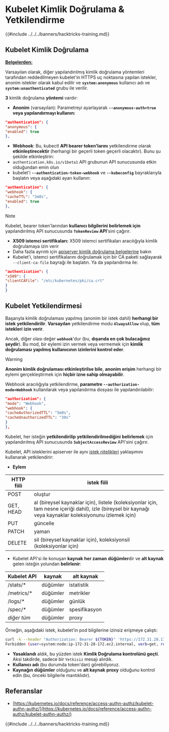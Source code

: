 # Kubelet Kimlik Doğrulama & Yetkilendirme

{{#include ../../../banners/hacktricks-training.md}}

## Kubelet Kimlik Doğrulama <a href="#kubelet-authentication" id="kubelet-authentication"></a>

[**Belgelerden:**](https://kubernetes.io/docs/reference/access-authn-authz/kubelet-authn-authz/)

Varsayılan olarak, diğer yapılandırılmış kimlik doğrulama yöntemleri tarafından reddedilmeyen kubelet'in HTTPS uç noktasına yapılan istekler, anonim istekler olarak kabul edilir ve **`system:anonymous`** kullanıcı adı ve **`system:unauthenticated`** grubu ile verilir.

**3** kimlik doğrulama **yöntemi** vardır:

- **Anonim** (varsayılan): Parametreyi ayarlayarak **`--anonymous-auth=true` veya yapılandırmayı kullanın:**
```json
"authentication": {
"anonymous": {
"enabled": true
},
```
- **Webhook**: Bu, kubectl **API bearer token'larını** yetkilendirme olarak **etkinleştirecektir** (herhangi bir geçerli token geçerli olacaktır). Bunu şu şekilde etkinleştirin:
- `authentication.k8s.io/v1beta1` API grubunun API sunucusunda etkin olduğundan emin olun
- kubelet'i **`--authentication-token-webhook`** ve **`--kubeconfig`** bayraklarıyla başlatın veya aşağıdaki ayarı kullanın:
```json
"authentication": {
"webhook": {
"cacheTTL": "2m0s",
"enabled": true
},
```
> [!NOTE]
> Kubelet, bearer token'larından **kullanıcı bilgilerini belirlemek için** yapılandırılmış API sunucusunda **`TokenReview` API**'sini çağırır.

- **X509 istemci sertifikaları:** X509 istemci sertifikaları aracılığıyla kimlik doğrulamaya izin verir
- Daha fazla ayrıntı için [apiserver kimlik doğrulama belgelerine](https://kubernetes.io/docs/reference/access-authn-authz/authentication/#x509-client-certs) bakın
- Kubelet'i, istemci sertifikalarını doğrulamak için bir CA paketi sağlayarak `--client-ca-file` bayrağı ile başlatın. Ya da yapılandırma ile:
```json
"authentication": {
"x509": {
"clientCAFile": "/etc/kubernetes/pki/ca.crt"
}
}
```
## Kubelet Yetkilendirmesi <a href="#kubelet-authentication" id="kubelet-authentication"></a>

Başarıyla kimlik doğrulaması yapılmış (anonim bir istek dahil) **herhangi bir istek** **yetkilendirilir**. **Varsayılan** yetkilendirme modu **`AlwaysAllow`** olup, **tüm istekleri** **izin verir**.

Ancak, diğer olası değer **`webhook`**'dur (bu, **dışarıda en çok bulacağınız şeydir**). Bu mod, bir eylemi izin vermek veya vermemek için **kimlik doğrulaması yapılmış kullanıcının izinlerini kontrol eder**.

> [!WARNING]
> **Anonim kimlik doğrulaması etkinleştirilse bile**, **anonim erişim** herhangi bir eylemi gerçekleştirmek için **hiçbir izne sahip olmayabilir**.

Webhook aracılığıyla yetkilendirme, **parametre `--authorization-mode=Webhook`** kullanılarak veya yapılandırma dosyası ile yapılandırılabilir:
```json
"authorization": {
"mode": "Webhook",
"webhook": {
"cacheAuthorizedTTL": "5m0s",
"cacheUnauthorizedTTL": "30s"
}
},
```
Kubelet, her isteğin **yetkilendirilip yetkilendirilmediğini** **belirlemek** için yapılandırılmış API sunucusunda **`SubjectAccessReview`** API'sini çağırır.

Kubelet, API isteklerini apiserver ile aynı [istek nitelikleri](https://kubernetes.io/docs/reference/access-authn-authz/authorization/#review-your-request-attributes) yaklaşımını kullanarak yetkilendirir:

- **Eylem**

| HTTP fiili | istek fiili                                                                                                                                                  |
| ---------- | ----------------------------------------------------------------------------------------------------------------------------------------------------------- |
| POST       | oluştur                                                                                                                                                |
| GET, HEAD  | al (bireysel kaynaklar için), listele (koleksiyonlar için, tam nesne içeriği dahil), izle (bireysel bir kaynağı veya kaynaklar koleksiyonunu izlemek için) |
| PUT        | güncelle                                                                                                                                                |
| PATCH      | yaman                                                                                                                                                   |
| DELETE     | sil (bireysel kaynaklar için), koleksiyonsil (koleksiyonlar için)                                                                                         |

- Kubelet API'si ile konuşan **kaynak** **her zaman** **düğümler**dir ve **alt kaynak** gelen isteğin yolundan **belirlenir**:

| Kubelet API  | kaynak | alt kaynak |
| ------------ | ------ | ---------- |
| /stats/\*    | düğümler | istatistik  |
| /metrics/\*  | düğümler | metrikler   |
| /logs/\*     | düğümler | günlük      |
| /spec/\*     | düğümler | spesifikasyon |
| _diğer tüm_  | düğümler | proxy       |

Örneğin, aşağıdaki istek, kubelet'in pod bilgilerine izinsiz erişmeye çalıştı:
```bash
curl -k --header "Authorization: Bearer ${TOKEN}" 'https://172.31.28.172:10250/pods'
Forbidden (user=system:node:ip-172-31-28-172.ec2.internal, verb=get, resource=nodes, subresource=proxy)
```
- **Yasaklandı** aldık, bu yüzden istek **Kimlik Doğrulama kontrolünü geçti**. Aksi takdirde, sadece bir `Yetkisiz` mesajı alırdık.
- **Kullanıcı adı** (bu durumda token'dan) görebiliyoruz.
- **Kaynağın** **düğümler** olduğunu ve **alt kaynak** **proxy** olduğunu kontrol edin (bu, önceki bilgilerle mantıklıdır).

## Referanslar

- [https://kubernetes.io/docs/reference/access-authn-authz/kubelet-authn-authz/](https://kubernetes.io/docs/reference/access-authn-authz/kubelet-authn-authz/)

{{#include ../../../banners/hacktricks-training.md}}
